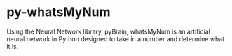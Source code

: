 py-whatsMyNum
=============

Using the Neural Network library, pyBrain, whatsMyNum is an artificial neural network in Python designed to take in a
number and determine what it is.